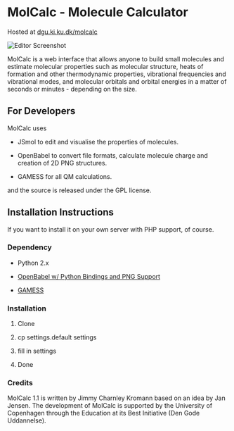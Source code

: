 # MolCalc - Molecule Calculator

Hosted at [dgu.ki.ku.dk/molcalc](http://dgu.ki.ku.dk/molcalc)


![Editor Screenshot](https://raw.github.com/jensengroup/molcalc/master/manual/screenshots/molcalc_editor.png)


MolCalc is a web interface that allows anyone to build
small molecules  and estimate molecular properties such as molecular structure,
heats of formation and other thermodynamic properties,
vibrational frequencies and vibrational modes,
and molecular orbitals and orbital energies in a
matter of seconds or minutes - depending on the size.

## For Developers

MolCalc uses

* JSmol to edit and visualise the properties of molecules.

* OpenBabel to convert file formats, calculate molecule charge and creation of 2D PNG structures.

* GAMESS for all QM calculations.

and the source is released under the GPL license.


## Installation Instructions

If you want to install it on your own server
with PHP support, of course.

### Dependency

* Python 2.x

* [OpenBabel w/ Python Bindings and PNG Support](http://openbabel.org/docs/dev/Installation/install.html)

* [GAMESS](http://www.msg.ameslab.gov/gamess/)


### Installation

1. Clone

2. cp settings.default settings

3. fill in settings

4. Done

### Credits

MolCalc 1.1 is written by Jimmy Charnley Kromann based on an idea by Jan Jensen.
The development of MolCalc is supported by the University of Copenhagen through
the Education at its Best Initiative (Den Gode Uddannelse).


